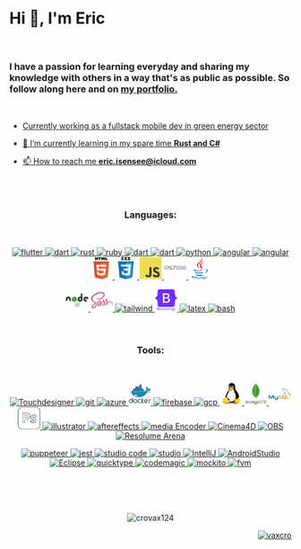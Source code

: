 <h1 align="left">Hi 👋, I'm Eric</h1>

<br />
<h3 align="left">I have a passion for learning everyday and sharing my knowledge with others in a way that's as public as possible. So follow along here and on <a href="https//ericisensee.de" target="blank">my portfolio.</h3>
<br />

- Currently working as a fullstack mobile dev in green energy sector

- 🌱 I’m currently learning in my spare time **Rust and C#** 

- 📫 How to reach me **eric.isensee@icloud.com**
          
<br />
<br />

<h3 align="center">Languages:</h3>
<br />
<p align="center"> 
<a href="https://flutter.dev" target="_blank" rel="noreferrer"> <img src="https://www.vectorlogo.zone/logos/flutterio/flutterio-icon.svg" alt="flutter" width="40" height="40"/> </a>
<a href="https://dart.dev" target="_blank" rel="noreferrer"> <img src="https://www.vectorlogo.zone/logos/dartlang/dartlang-icon.svg" alt="dart" width="40" height="40"/> </a> 
<a href="hhttps://www.rust-lang.org/" target="_blank" rel="noreferrer"> <img src="https://www.vectorlogo.zone/logos/rust-lang/rust-lang-ar21.png" alt="rust" width="80" height="40"/> </a>
<a href="https://www.ruby-lang.org/en/" target="_blank" rel="noreferrer"> <img src="https://upload.wikimedia.org/wikipedia/commons/7/73/Ruby_logo.svg" alt="ruby" width="80" height="40"/> </a>  
<a href="https://kotlinlang.org/" target="_blank" rel="noreferrer"> <img src="https://upload.wikimedia.org/wikipedia/commons/thumb/3/37/Kotlin_Icon_2021.svg/2048px-Kotlin_Icon_2021.svg.png" alt="dart" width="40" height="40"/> </a> 
<a href="https://developer.apple.com/swift/" target="_blank" rel="noreferrer"> <img src="https://seeklogo.com/images/S/swift-logo-7927855EB5-seeklogo.com.png" alt="dart" width="40" height="40"/> </a> 
<a href="https://www.python.org" target="_blank" rel="noreferrer"> <img src="https://upload.wikimedia.org/wikipedia/commons/thumb/c/c3/Python-logo-notext.svg/2048px-Python-logo-notext.svg.png" alt="python" width="40" height="40"/> </a> 
<a href="https://angular.io/" target="_blank" rel="noreferrer"> <img src="https://angular.io/assets/images/logos/angular/angular.svg" alt="angular" width="40" height="40"/> </a>
<a href="https://www.typescriptlang.org/" target="_blank" rel="noreferrer"> <img src="https://cdn.worldvectorlogo.com/logos/typescript-2.svg" alt="angular" width="40" height="40"/> </a>
<a href="https://www.w3.org/html/" target="_blank" rel="noreferrer"> <img src="https://raw.githubusercontent.com/devicons/devicon/master/icons/html5/html5-original-wordmark.svg" alt="html5" width="40" height="40"/> </a> 
<a href="https://www.w3schools.com/css/" target="_blank" rel="noreferrer"> <img src="https://raw.githubusercontent.com/devicons/devicon/master/icons/css3/css3-original-wordmark.svg" alt="css3" width="40" height="40"/> </a> 
<a href="https://developer.mozilla.org/en-US/docs/Web/JavaScript" target="_blank" rel="noreferrer"> <img src="https://raw.githubusercontent.com/devicons/devicon/master/icons/javascript/javascript-original.svg" alt="javascript" width="40" height="40"/> </a> 
<a href="https://expressjs.com" target="_blank" rel="noreferrer"> <img src="https://raw.githubusercontent.com/devicons/devicon/master/icons/express/express-original-wordmark.svg" alt="express" width="40" height="40"/> </a>  
<a href="https://www.java.com" target="_blank" rel="noreferrer"> <img src="https://raw.githubusercontent.com/devicons/devicon/master/icons/java/java-original.svg" alt="java" width="40" height="40"/> </a> 
<p align="center"> 
<a href="https://nodejs.org" target="_blank" rel="noreferrer"> <img src="https://raw.githubusercontent.com/devicons/devicon/master/icons/nodejs/nodejs-original-wordmark.svg" alt="nodejs" width="40" height="40"/> </a> 
<a href="https://sass-lang.com" target="_blank" rel="noreferrer"> <img src="https://raw.githubusercontent.com/devicons/devicon/master/icons/sass/sass-original.svg" alt="sass" width="40" height="40"/> </a> 
<a href="https://tailwindcss.com/" target="_blank" rel="noreferrer"> <img src="https://www.vectorlogo.zone/logos/tailwindcss/tailwindcss-icon.svg" alt="tailwind" width="40" height="40"/> </a> 
<a href="https://getbootstrap.com" target="_blank" rel="noreferrer"> <img src="https://raw.githubusercontent.com/devicons/devicon/master/icons/bootstrap/bootstrap-plain-wordmark.svg" alt="bootstrap" width="40" height="40"/> </a> 
<a href="undefined" target="_blank"> <img src="https://upload.wikimedia.org/wikipedia/commons/9/92/LaTeX_logo.svg" alt="latex" width="40" height="40"/> </a> 
<a href="https://www.gnu.org/software/bash/" target="_blank" rel="noreferrer"> <img src="https://www.vectorlogo.zone/logos/gnu_bash/gnu_bash-icon.svg" alt="bash" width="40" height="40"/> </a>

         


  
<br />
<br />
<br />
          
<h3 align="center">Tools:</h3>
<br />
<p align="center">
<a href="https://derivative.ca/" target="_blank" rel="noreferrer"> <img src="https://derivative.ca/sites/default/files/styles/project_teaser_small/public/field/image/derivativeiconinvert_1.png" alt="Touchdesigner" width="40" height="40"/> </a>   
<a href="https://git-scm.com/" target="_blank" rel="noreferrer"> <img src="https://www.vectorlogo.zone/logos/git-scm/git-scm-icon.svg" alt="git" width="40" height="40"/> </a>  
<a href="https://azure.microsoft.com/en-in/" target="_blank" rel="noreferrer"> <img src="https://www.vectorlogo.zone/logos/microsoft_azure/microsoft_azure-icon.svg" alt="azure" width="40" height="40"/> </a>
<a href="https://www.docker.com/" target="_blank" rel="noreferrer"> <img src="https://raw.githubusercontent.com/devicons/devicon/master/icons/docker/docker-original-wordmark.svg" alt="docker" width="40" height="40"/> </a>
<a href="https://firebase.google.com/" target="_blank" rel="noreferrer"> <img src="https://www.vectorlogo.zone/logos/firebase/firebase-icon.svg" alt="firebase" width="40" height="40"/> </a>
<a href="https://cloud.google.com" target="_blank" rel="noreferrer"> <img src="https://www.vectorlogo.zone/logos/google_cloud/google_cloud-icon.svg" alt="gcp" width="40" height="40"/> </a> 
<a href="https://www.linux.org/" target="_blank" rel="noreferrer"> <img src="https://raw.githubusercontent.com/devicons/devicon/master/icons/linux/linux-original.svg" alt="linux" width="40" height="40"/> </a> 
<a href="https://www.mongodb.com/" target="_blank" rel="noreferrer"> <img src="https://raw.githubusercontent.com/devicons/devicon/master/icons/mongodb/mongodb-original-wordmark.svg" alt="mongodb" width="40" height="40"/> </a> 
<a href="https://www.mysql.com/" target="_blank" rel="noreferrer"> <img src="https://raw.githubusercontent.com/devicons/devicon/master/icons/mysql/mysql-original-wordmark.svg" alt="mysql" width="40" height="40"/> </a>
<a href="https://www.photoshop.com/en" target="_blank" rel="noreferrer"> <img src="https://raw.githubusercontent.com/devicons/devicon/master/icons/photoshop/photoshop-line.svg" alt="photoshop" width="40" height="40"/> </a> 
<a href="https://www.adobe.com/in/products/illustrator.html" target="_blank" rel="noreferrer"> <img src="https://www.vectorlogo.zone/logos/adobe_illustrator/adobe_illustrator-icon.svg" alt="illustrator" width="40" height="40"/> </a>
<a href="https://www.adobe.com/products/aftereffects.html" target="_blank" rel="noreferrer"> <img src="https://www.adobe.com/content/dam/cc/us/en/products/ccoverview/ae_cc_app_RGB.svg" alt="aftereffects" width="40" height="40"/> </a>
<a href="https://www.adobe.com/products/media-encoder.html" target="_blank" rel="noreferrer"> <img src="https://upload.wikimedia.org/wikipedia/commons/thumb/5/5a/Adobe_Media_Encoder_Icon.svg/2101px-Adobe_Media_Encoder_Icon.svg.png" alt="media Encoder" width="40" height="40"/> </a>
<a href="https://www.maxon.net/de/" target="_blank" rel="noreferrer"> <img src="https://artlantis.com/wp-content/uploads/sites/133/2018/11/cinema4d.png" alt="Cinema4D" width="40" height="40"/> </a>        
<a href="https://obsproject.com/" target="_blank" rel="noreferrer"> <img src="https://upload.wikimedia.org/wikipedia/commons/thumb/d/d3/OBS_Studio_Logo.svg/1024px-OBS_Studio_Logo.svg.png" alt="OBS" width="40" height="40"/> </a>
<a href="https://resolume.com/" target="_blank" rel="noreferrer"> <img src="https://www.resolume.com/images/press/Logos/Arena-Logo.svg" alt="Resolume Arena" width="40" height="40"/> </a>
          
<p align="center">
<a href="https://github.com/puppeteer/puppeteer" target="_blank" rel="noreferrer"> <img src="https://www.vectorlogo.zone/logos/pptrdev/pptrdev-official.svg" alt="puppeteer" width="40" height="40"/> </a>
</a> <a href="https://jestjs.io" target="_blank" rel="noreferrer"> <img src="https://www.vectorlogo.zone/logos/jestjsio/jestjsio-icon.svg" alt="jest" width="40" height="40"/> </a>
<a href="https://code.visualstudio.com/" target="_blank" rel="noreferrer"> <img src="https://www.vectorlogo.zone/logos/visualstudio_code/visualstudio_code-ar21.svg" alt="studio code" width="60" height="40"/> </a>
<a href="https://visualstudio.microsoft.com/de/" target="_blank" rel="noreferrer"> <img src="https://visualstudio.microsoft.com/wp-content/uploads/2021/10/Product-Icon.svg" alt="studio" width="40" height="40"/> </a>
<a href="https://www.jetbrains.com/idea/" target="_blank" rel="noreferrer"> <img src="https://www.jetbrains.com/idea/img/idea-edu.svg" alt="IntelliJ" width="40" height="40"/> </a>
<a href="https://developer.android.com/studio" target="_blank" rel="noreferrer"> <img src="https://upload.wikimedia.org/wikipedia/commons/9/92/Android_Studio_Trademark.svg" alt="AndroidStudio" width="80" height="40"/> </a>
<a href="https://www.eclipse.org/" target="_blank" rel="noreferrer"> <img src="https://upload.wikimedia.org/wikipedia/commons/thumb/c/cf/Eclipse-SVG.svg/1200px-Eclipse-SVG.svg.png" alt="Eclipse" width="40" height="40"/> </a>
<a href="https://quicktype.io/" target="_blank" rel="noreferrer"> <img src="https://quicktype.io/images/logo-small-dark.svg" alt="quicktype" width="40" height="40"/> </a>
<a href="https://codemagic.io/start/" target="_blank" rel="noreferrer"> <img src="https://www.svgrepo.com/show/330188/codemagic.svg" alt="codemagic" width="40" height="40"/>
<a href="https://site.mockito.org/" target="_blank" rel="noreferrer"> <img src="https://upload.wikimedia.org/wikipedia/commons/2/2c/Mockito_Logo.png" alt="mockito" width="80" height="40"/> </a>
<a href="https://fvm.app/" target="_blank" rel="noreferrer"> <img src="https://miro.medium.com/v2/resize:fit:1400/format:webp/1*OVio2KkFrS_ziifUM2iAnw.png" alt="fvm" width="40" height="40"/> </a>          
          

</p>
<br />
<br />
<br />
<p align="center"><img align="center" src="https://github-readme-stats.vercel.app/api/top-langs?username=crovax124&show_icons=true&locale=en&layout=compact&theme=dark" alt="crovax124" /></p>


</p>
<p align="right"> <a href="https://twitter.com/vaxcro" target="blank"><img src="https://img.shields.io/twitter/follow/vaxcro?logo=twitter&style=for-the-badge" alt="vaxcro" /></a> </p>
